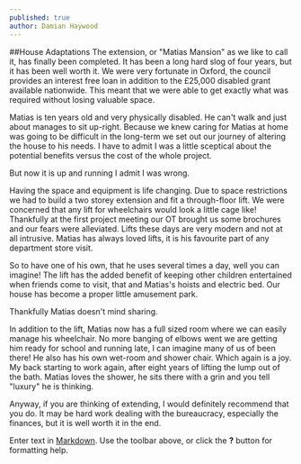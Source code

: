 ```yaml
---
published: true
author: Damian Haywood
---
```


##House Adaptations
The extension, or "Matias Mansion" as we like to call it, has finally been completed.  It has been a long hard slog of four years, but it has been well worth it.  We were very fortunate in Oxford, the council provides an interest free loan in addition to the £25,000 disabled grant available nationwide.  This meant that we were able to get exactly what was required without losing valuable space.

Matias is ten years old and very physically disabled.  He can't walk and just about manages to sit up-right.  Because we knew caring for Matias at home was going to be difficult in the long-term we set out our journey of altering the house to his needs.  I have to admit I was a little sceptical about the potential benefits versus the cost of the whole project.  

But now it is up and running I admit I was wrong.  

Having the space and equipment is life changing.  Due to space restrictions we had to build a two storey extension and fit a through-floor lift.   We were concerned that any lift for wheelchairs would look a little cage like!  Thankfully at the first project meeting our OT brought us some brochures and our fears were alleviated.  Lifts these days are very modern and not at all intrusive.  Matias has always loved lifts, it is his favourite part of any department store visit.  

So to have one of his own, that he uses several times a day, well you can imagine!  The lift has the added benefit of keeping other children entertained when friends come to visit, that and Matias's hoists and electric bed.  Our house has become a proper little amusement park.  

Thankfully Matias doesn't mind sharing. 

In addition to the lift, Matias now has a full sized room where we can easily manage his wheelchair.  No more banging of elbows went we are getting him ready for school and running late, I can imagine many of us of been there!  He also has his own wet-room and shower chair.  Which again is a joy.  My back starting to work again, after eight years of lifting the lump out of the bath.  Matias loves the shower, he sits there with a grin and you tell "luxury" he is thinking.

Anyway, if you are thinking of extending, I would definitely recommend that you do.  It may be hard work dealing with the bureaucracy, especially the finances, but it is well worth it in the end.

Enter text in [Markdown](http://daringfireball.net/projects/markdown/). Use the toolbar above, or click the **?** button for formatting help.

